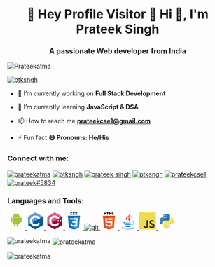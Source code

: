 <h1 align="center">🌈 Hey Profile Visitor 👀 Hi 👋, I'm Prateek Singh</h1>
<h3 align="center">A passionate Web developer from India</h3>

<p align="left"> <img src="https://komarev.com/ghpvc/?username=Prateekatma&label=Profile%20views&color=0e75b6&style=flat" alt="Prateekatma" /> </p>

<p align="left"> <a href="https://twitter.com/ptksngh" target="blank"><img src="https://img.shields.io/twitter/follow/ptksngh?logo=twitter&style=for-the-badge" alt="ptksngh" /></a> </p>

- 🔭 I’m currently working on **Full Stack Development**

- 🌱 I’m currently learning **JavaScript & DSA**



- 📫 How to reach me **prateekcse1@gmail.com**

- ⚡ Fun fact **😄 Pronouns: He/His**

<h3 align="left">Connect with me:</h3>
<p align="left">
<a href="https://dev.to/prateekatma" target="blank"><img align="center" src="https://cdn.jsdelivr.net/npm/simple-icons@3.0.1/icons/dev-dot-to.svg" alt="prateekatma" height="30" width="40" /></a>
<a href="https://twitter.com/ptksngh" target="blank"><img align="center" src="https://raw.githubusercontent.com/rahuldkjain/github-profile-readme-generator/master/src/images/icons/Social/twitter.svg" alt="ptksngh" height="30" width="40" /></a>
<a href="https://www.linkedin.com/in/prateek-singh-96321417a" target="blank"><img align="center" src="https://raw.githubusercontent.com/rahuldkjain/github-profile-readme-generator/master/src/images/icons/Social/linked-in-alt.svg" alt="prateek singh" height="30" width="40" /></a> <a href="https://instagram.com/ptksngh" target="blank"><img align="center" src="https://raw.githubusercontent.com/rahuldkjain/github-profile-readme-generator/master/src/images/icons/Social/instagram.svg" alt="ptksngh" height="30" width="40" /></a> <a href="https://www.hackerrank.com/prateekcse1" target="blank"><img align="center" src="https://raw.githubusercontent.com/rahuldkjain/github-profile-readme-generator/master/src/images/icons/Social/hackerrank.svg" alt="prateekcse1" height="30" width="40" /></a> <a href="https://discord.gg/prateek#5824" target="blank"><img align="center" src="https://raw.githubusercontent.com/rahuldkjain/github-profile-readme-generator/master/src/images/icons/Social/discord.svg" alt="prateek#5834" height="30" width="40" /></a>
</p>

<h3 align="left">Languages and Tools:</h3>
<p align="left"> <a href="https://developer.android.com" target="_blank"> <img src="https://raw.githubusercontent.com/devicons/devicon/master/icons/android/android-original-wordmark.svg" alt="android" width="40" height="40"/> </a> <a href="https://www.cprogramming.com/" target="_blank"> <img src="https://raw.githubusercontent.com/devicons/devicon/master/icons/c/c-original.svg" alt="c" width="40" height="40"/> </a> <a href="https://www.w3schools.com/cpp/" target="_blank"> <img src="https://raw.githubusercontent.com/devicons/devicon/master/icons/cplusplus/cplusplus-original.svg" alt="cplusplus" width="40" height="40"/> </a>  <a href="https://www.w3schools.com/css/" target="_blank"> <img src="https://raw.githubusercontent.com/devicons/devicon/master/icons/css3/css3-original-wordmark.svg" alt="css3" width="40" height="40"/> </a> <a href="https://git-scm.com/" target="_blank"> <img src="https://www.vectorlogo.zone/logos/git-scm/git-scm-icon.svg" alt="git" width="40" height="40"/> </a> <a href="https://www.w3.org/html/" target="_blank"> <img src="https://raw.githubusercontent.com/devicons/devicon/master/icons/html5/html5-original-wordmark.svg" alt="html5" width="40" height="40"/> </a> <a href="https://www.java.com" target="_blank"> <img src="https://raw.githubusercontent.com/devicons/devicon/master/icons/java/java-original.svg" alt="java" width="40" height="40"/> </a> <a href="https://developer.mozilla.org/en-US/docs/Web/JavaScript" target="_blank"> <img src="https://raw.githubusercontent.com/devicons/devicon/master/icons/javascript/javascript-original.svg" alt="javascript" width="40" height="40"/> </a>  <a href="https://www.python.org" target="_blank"> <img src="https://raw.githubusercontent.com/devicons/devicon/master/icons/python/python-original.svg" alt="python" width="40" height="40"/> </a> </p>

<p><img align="left" src="https://github-readme-stats.vercel.app/api/top-langs?username=prateekatma&show_icons=true&locale=en&layout=compact" alt="prateekatma" /></p>
 
<p>&nbsp;<img align="center" src="https://github-readme-stats.vercel.app/api?username=prateekatma&show_icons=true&locale=en" alt="prateekatma" /></p>

<p><img align="center" src="https://github-readme-streak-stats.herokuapp.com/?user=prateekatma&" alt="prateekatma" /></p>


